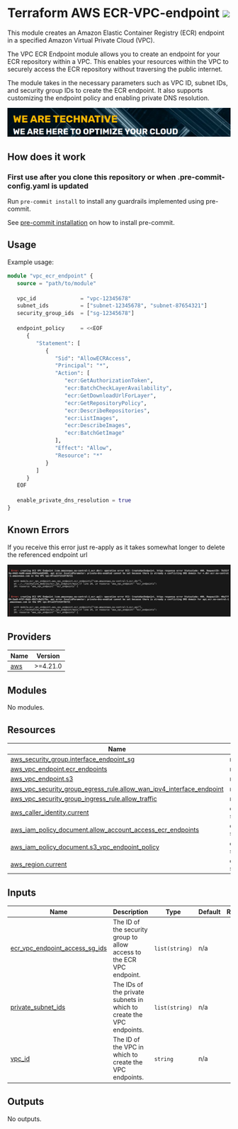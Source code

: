 # Terraform AWS ECR-VPC-endpoint ![](https://img.shields.io/github/actions/workflow/status/TechNative-B-V/terraform-aws-module-name/tflint.yaml?style=plastic)

<!-- SHIELDS -->

This module creates an Amazon Elastic Container Registry (ECR) endpoint in a specified Amazon Virtual Private Cloud (VPC).

The VPC ECR Endpoint module allows you to create an endpoint for your ECR repository within a VPC. This enables your resources within the VPC to securely access the ECR repository without traversing the public internet.

The module takes in the necessary parameters such as VPC ID, subnet IDs, and security group IDs to create the ECR endpoint. It also supports customizing the endpoint policy and enabling private DNS resolution.

[![](images/we-are-technative.png)](https://www.technative.nl)

## How does it work

### First use after you clone this repository or when .pre-commit-config.yaml is updated

Run `pre-commit install` to install any guardrails implemented using pre-commit.

See [pre-commit installation](https://pre-commit.com/#install) on how to install pre-commit.

## Usage
Example usage:

```terraform
module "vpc_ecr_endpoint" {
   source = "path/to/module"

   vpc_id              = "vpc-12345678"
   subnet_ids          = ["subnet-12345678", "subnet-87654321"]
   security_group_ids  = ["sg-12345678"]

   endpoint_policy     = <<EOF
      {
         "Statement": [
            {
               "Sid": "AllowECRAccess",
               "Principal": "*",
               "Action": [
                  "ecr:GetAuthorizationToken",
                  "ecr:BatchCheckLayerAvailability",
                  "ecr:GetDownloadUrlForLayer",
                  "ecr:GetRepositoryPolicy",
                  "ecr:DescribeRepositories",
                  "ecr:ListImages",
                  "ecr:DescribeImages",
                  "ecr:BatchGetImage"
               ],
               "Effect": "Allow",
               "Resource": "*"
            }
         ]
      }
   EOF

   enable_private_dns_resolution = true
}
```
## Known Errors
If you receive this error just re-apply as it takes somewhat longer to delete the referenced endpoint url

![alt text](images/image.png)

<!-- BEGIN_TF_DOCS -->
## Providers

| Name | Version |
|------|---------|
| <a name="provider_aws"></a> [aws](#provider\_aws) | >=4.21.0 |

## Modules

No modules.

## Resources

| Name | Type |
|------|------|
| [aws_security_group.interface_endpoint_sg](https://registry.terraform.io/providers/hashicorp/aws/latest/docs/resources/security_group) | resource |
| [aws_vpc_endpoint.ecr_endpoints](https://registry.terraform.io/providers/hashicorp/aws/latest/docs/resources/vpc_endpoint) | resource |
| [aws_vpc_endpoint.s3](https://registry.terraform.io/providers/hashicorp/aws/latest/docs/resources/vpc_endpoint) | resource |
| [aws_vpc_security_group_egress_rule.allow_wan_ipv4_interface_endpoint](https://registry.terraform.io/providers/hashicorp/aws/latest/docs/resources/vpc_security_group_egress_rule) | resource |
| [aws_vpc_security_group_ingress_rule.allow_traffic](https://registry.terraform.io/providers/hashicorp/aws/latest/docs/resources/vpc_security_group_ingress_rule) | resource |
| [aws_caller_identity.current](https://registry.terraform.io/providers/hashicorp/aws/latest/docs/data-sources/caller_identity) | data source |
| [aws_iam_policy_document.allow_account_access_ecr_endpoints](https://registry.terraform.io/providers/hashicorp/aws/latest/docs/data-sources/iam_policy_document) | data source |
| [aws_iam_policy_document.s3_vpc_endpoint_policy](https://registry.terraform.io/providers/hashicorp/aws/latest/docs/data-sources/iam_policy_document) | data source |
| [aws_region.current](https://registry.terraform.io/providers/hashicorp/aws/latest/docs/data-sources/region) | data source |

## Inputs

| Name | Description | Type | Default | Required |
|------|-------------|------|---------|:--------:|
| <a name="input_ecr_vpc_endpoint_access_sg_ids"></a> [ecr\_vpc\_endpoint\_access\_sg\_ids](#input\_ecr\_vpc\_endpoint\_access\_sg\_ids) | The ID of the security group to allow access to the ECR VPC endpoint. | `list(string)` | n/a | yes |
| <a name="input_private_subnet_ids"></a> [private\_subnet\_ids](#input\_private\_subnet\_ids) | The IDs of the private subnets in which to create the VPC endpoints. | `list(string)` | n/a | yes |
| <a name="input_vpc_id"></a> [vpc\_id](#input\_vpc\_id) | The ID of the VPC in which to create the VPC endpoints. | `string` | n/a | yes |

## Outputs

No outputs.
<!-- END_TF_DOCS -->
